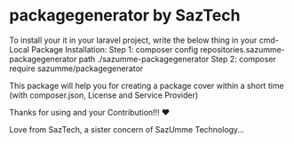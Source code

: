 # packagegenerator by SazTech 

To install your it in your laravel project, write the below thing in your cmd- 
Local Package Installation: 
Step 1: composer config repositories.sazumme-packagegenerator path ./sazumme-packagegenerator 
Step 2: composer require sazumme/packagegenerator 

This package will help you for creating a package cover within a short time (with composer.json, License and Service Provider)

Thanks for using and your Contribution!!! ❤ 

Love from SazTech, a sister concern of SazUmme Technology...